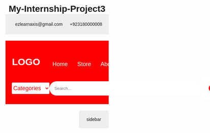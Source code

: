 # My-Internship-Project3
<!DOCTYPE html>
<html>
<head>
    <script src="https://kit.fontawesome.com/e8fa2e31b4.js" crossorigin="anonymous"></script>
    <style>
        *{
            margin: 0;
            padding: 0;
            box-sizing: border-box;
            font-family: 'poppins', sans-serif;
        }
        body{
            display: flex;
            flex-direction: column;
            align-items: center;
            justify-content: center;
        }
        .top-bar{
            width: 80%;
            height: 4rem;
            background-color: #eee;
            margin-bottom: 20px;
            display: flex;
            padding: 0px 20px;
            align-items: center;
            justify-content: space-between;
        }
        .fa-solid{
            color: red;
            margin-right: 10px;
        }
        .header{
            width: 80%;
            height: 200px;
            background-color: red;
            margin-bottom: 20px;
            padding: 20px;
            display: flex;
            flex-direction: column;
            justify-content: space-between;
        }
        .navbar{
            display: flex;
            justify-content: space-between;
            align-items: center;
        }
        .navbar p{
            font-size: 30px;
            font-weight: bold;
            color: white;
        }
        .navbar ul{
            display: flex;
            list-style: none;
        }
        .navbar ul li a{
            text-decoration: none;
            font-size: 18px;
            color: white;
            padding: 7px 15px;
        }
        .navbar ul li a:hover{
            background-color: white;
            color: red;
            border-radius: 3px;
        }
        .navbar-b{
            display: flex;
            align-items: center;
            justify-content: space-between;
        }
        .dropdown{
            width: 130px;
            text-align: center;
            background-color: white;
            border-radius: 3px;
        }
        select{
            outline: none;
            border: none;
            background: none;
            padding: 7px 10px 7px 0px;
            color: red;
            font-size: 18px;
            cursor: pointer;
        }
        select:hover{
            color: #333;
        }
        .search{
            width: 500px;
            background-color: white;
            height: 45px;
            border-radius: 45px;
            display: flex;
            align-items: center;
            justify-content: space-between;
            padding: 15px;
        }
        .search input{
            width: 440px;
            border: none;
            outline: none;
            height: 40px;
        }
        .cart{
            display: flex;
            background-color: white;
            justify-content: space-between;
            align-items: center;
            padding: 7px 10px;
            border-radius: 3px;
            width: 80px;
            font-size: 18px;
        }
        .cart p{
            height: 22px;
            width: 22px;
            display: flex;
            align-items: center;
            justify-content: center;
            border-radius: 22px;
            background-color: red;
            color: white;
        }
        .container{
            width: 80%;
            display: flex;
            margin-bottom: 20px;
        }
        #root{
            width: 70%;
            display: grid;
            grid-template-columns: repeat(2, 1fr) ;
            grid-gap: 20px;
        }
        .sidebar{
            width: 30%;
            border-radius: 5px;
            background-color: #eee;
            margin-left: 20px;
            padding: 20px;
            text-align: center;
        }
        .box{
            display: flex;
            justify-content: space-between;
            padding: 20px;
            border: 1px solid #aaa;
            border-radius: 5px;
        }
        .img-box{
            width: 50%;
            height: 170px;
            display: flex;
            align-items: center;
            justify-content: center;
        }
        .left{
            width: 50%;
            text-align: right;
            display: flex;
            flex-direction: column;
            justify-content: space-evenly;
            margin-left: 60px;
        }
        img{
            max-height: 90%;
            max-width: 90%;
            object-fit: cover;
            object-position: center;
        }
        button{
            border: none;
            border-radius: 5px;
            background-color: red;
            padding: 10px 25px;
            cursor: pointer;
            color: white;
        }
        button:hover{
            background-color: #333;
        }
    </style>
</head>
<body>
    <dic class="top-bar">
        <p><i class="fa-solid fa-envelope"></i>ezlearnaxis@gmail.com</p>
        <p><i class="fa-solid fa-phone"></i>+923180000008</p>
    </dic>
    <div class="header">
        <div class="navbar">
            <p>LOGO</p>
            <ul>
                <li><a href="#">Home</a></li>
                <li><a href="#">Store</a></li>
                <li><a href="#">About</a></li>
                <li><a href="#">Contact</a></li>
            </ul>
        </div>
        <div class="navbar-b">
            <div class="dropdown">
                <select name="">
                    <option value="1">Categories</option>
                    <option value="2">New</option>
                    <option value="3">Imported</option>
                    <option value="4">Local</option>
                </select>
            </div>
            <div class="search">
                <input type="search" placeholder="Search...">
                <i class="fa-solid fa-magnifying-glass"></i>
            </div>
            <dic class="cart"><i class="fa-solid fa-cart-shopping"></i><p>0</p></dic>
        </div>
    </div>
    <div class="container">
        <div id="root"></div>
        <div class="sidebar">sidebar</div>
    </div>
    <script>
        const product = [
            {
                id: 1,
                image: 'image/aa-1.jpg',
                title: 'Headphones',
                price: '$20'
            },
            {
                id: 2,
                image: 'image/bb-1.jpg',
                title: 'Rode NT1 Microphone',
                price: '$45'
            },
            {
                id: 3,
                image: 'image/cc-1.jpg',
                title: 'Smart Watch',
                price: '$60'
            },
            {
                id: 4,
                image: 'image/dd-1.jpg',
                title: 'HP Laptop Next Generation',
                price: '$30'
            },
            {
                id: 5,
                image: 'image/ee-1.jpg',
                title: '250D DSLR Camera',
                price: '$65'
            },
            {
                id: 6,
                image: 'image/ff-1.jpg',
                title: 'Metal Dask Lamp',
                price: '$35'
            },
            {
                id: 7,
                image: 'image/gg-1.jpg',
                title: 'Z Flip Foldable Mobile',
                price: '$55'
            },
            {
                id: 8,
                image: 'image/hh-1.jpg',
                title: 'Ari Pods Pro',
                price: '$50'
            },
        ]
        const categories = [...new Set(product.map((item)=>
       {return item}))]

       let img = document.getElementById('root')
       img.innerHTML = categories.map((item)=>
       {
        var {image, title, price} = item;
           return(
           `<div class="box">
                <div class="img-box">
                    <img src=${image}></img>
                </div>
                <div class="left">
                    <p>${title}</p>
                    <h2>${price}</h2>
                    <button>Add to Cart</button>    
                </div>
            </div>`)
       }).join('')
       </script>
</body>
</html>
